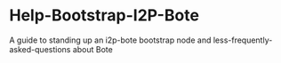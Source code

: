 # Help-Bootstrap-I2P-Bote
A guide to standing up an i2p-bote bootstrap node and less-frequently-asked-questions about Bote
